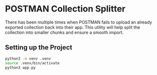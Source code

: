 # POSTMAN Collection Splitter
There has been multiple times when POSTMAN fails to upload an already exported collection back into their app. This utility will help split the collection into smaller chunks and ensure a smooth import.

## Setting up the Project

```bash
python3 -m venv .venv
source .venv/bin/activate
python3 app.py

```